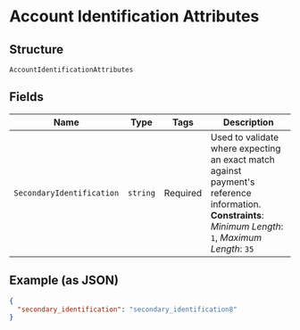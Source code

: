 
# Account Identification Attributes

## Structure

`AccountIdentificationAttributes`

## Fields

| Name | Type | Tags | Description |
|  --- | --- | --- | --- |
| `SecondaryIdentification` | `string` | Required | Used to validate where expecting an exact match against payment's reference information.<br>**Constraints**: *Minimum Length*: `1`, *Maximum Length*: `35` |

## Example (as JSON)

```json
{
  "secondary_identification": "secondary_identification8"
}
```

